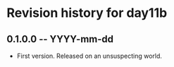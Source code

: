 # Revision history for day11b

## 0.1.0.0 -- YYYY-mm-dd

* First version. Released on an unsuspecting world.
